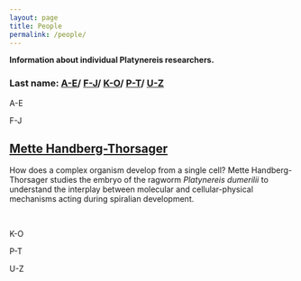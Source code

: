 ```yaml
---
layout: page
title: People
permalink: /people/
---
```



**Information about individual Platynereis researchers.**

### Last name: [A-E](#a-e)/ [F-J](#f-j)/ [K-O](#k-o)/ [P-T](#p-t)/ [U-Z](#u-z)

A-E

F-J

## [Mette Handberg-Thorsager](https://www.uni-goettingen.de/en/people/621729.html)
How does a complex organism develop from a single cell? Mette Handberg-Thorsager studies the embryo of the ragworm *Platynereis dumerilii* to understand the interplay between molecular and cellular-physical mechanisms acting during spiralian development.

<br>

K-O

P-T

U-Z
